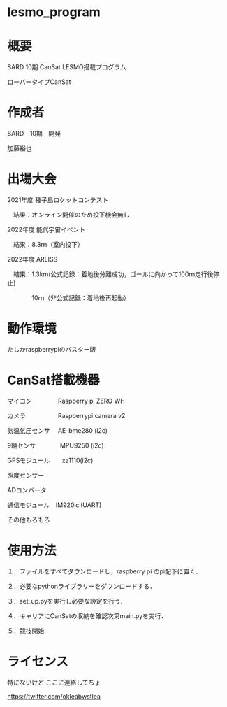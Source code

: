 # lesmo_program

# 概要

SARD 10期 CanSat LESMO搭載プログラム

ローバータイプCanSat

# 作成者

SARD　10期　開発

加藤裕也

# 出場大会

2021年度 種子島ロケットコンテスト

　結果：オンライン開催のため投下機会無し

2022年度 能代宇宙イベント

　結果：8.3ｍ（室内投下）

2022年度 ARLISS

　結果：1.3km(公式記録：着地後分離成功，ゴールに向かって100ｍ走行後停止)

　　　　10ｍ（非公式記録：着地後再起動）

# 動作環境

たしかraspberrypiのバスター版

# CanSat搭載機器

マイコン　　　　 Raspberry pi ZERO WH

カメラ　　　　　 Raspberrypi camera v2

気温気圧センサ　 AE-bme280 (i2c)

9軸センサ　　　　MPU9250 (i2c)

GPSモジュール　　xa1110(i2c)

照度センサー

ADコンバータ

通信モジュール　IM920ｃ(UART)

その他もろもろ

# 使用方法

１．ファイルをすべてダウンロードし，raspberry pi のpi配下に置く．

２．必要なpythonライブラリーをダウンロードする．

３．set_up.pyを実行し必要な設定を行う．

４．キャリアにCanSatの収納を確認次第main.pyを実行．

５．競技開始

# ライセンス

特にないけど
ここに連絡してちょ

https://twitter.com/okleabwstlea
